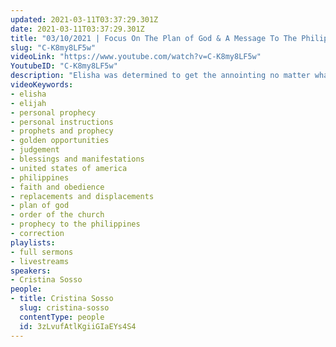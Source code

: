 ```yaml
---
updated: 2021-03-11T03:37:29.301Z
date: 2021-03-11T03:37:29.301Z
title: "03/10/2021 | Focus On The Plan of God & A Message To The Philippine Church (Pastor Cristina Sosso)"
slug: "C-K8my8LF5w"
videoLink: "https://www.youtube.com/watch?v=C-K8my8LF5w"
YoutubeID: "C-K8my8LF5w"
description: "Elisha was determined to get the annointing no matter what. We as the Body of Christ should do whatever we can to make the necessary changes. Focus on God's instructions. Focus on His plan. If we place focus on our own desires you limit yourself and limit God's ability to use you. This sermon was delivered by Pastor Cristina Sosso at Freedom Fellowship Church International on March 10, 2021. It also includes a message for the Philippine Church."
videoKeywords:
- elisha
- elijah
- personal prophecy
- personal instructions
- prophets and prophecy
- golden opportunities
- judgement
- blessings and manifestations
- united states of america
- philippines
- faith and obedience
- replacements and displacements
- plan of god
- order of the church
- prophecy to the philippines
- correction
playlists:
- full sermons
- livestreams
speakers:
- Cristina Sosso
people:
- title: Cristina Sosso
  slug: cristina-sosso
  contentType: people
  id: 3zLvufAtlKgiiGIaEYs4S4
---
```

